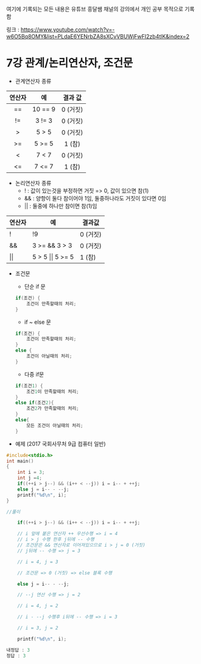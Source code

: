 여기에 기록되는 모든 내용은 유튜브 흥달쌤 채널의 강의에서 개인 공부 목적으로 기록함

링크 : https://www.youtube.com/watch?v=-w6O5Bq8OMY&list=PLdaE6YENrbZA8sXCvVBUWjFwFI2zb4tlK&index=2

# 7강 관계/논리연산자, 조건문

- 관계연산자 종류

| 연산자 |   예    | 결과 값  |
| :----: | :-----: | :------: |
|   ==   | 10 == 9 | 0 (거짓) |
|   !=   | 3 != 3  | 0 (거짓) |
|   >    |  5 > 5  | 0 (거짓) |
|   >=   | 5 >= 5  |  1 (참)  |
|   <    |  7 < 7  | 0 (거짓) |
|   <=   | 7 <= 7  |  1 (참)  |

- 논리연산자 종류
  - ! : 값이 있는것을 부정하면 거짓 => 0, 값이 있으면 참(1)
  - && : 양항이 둘다 참이어야 1임, 둘중하나라도 거짓이 있다면 0임
  - || : 둘중에 하나만 참이면 참(1)임

| 연산자 | 예                | 결과값   |
| ------ | ----------------- | -------- |
| !      | !9                | 0 (거짓) |
| &&     | 3 >= && 3 > 3     | 0 (거짓) |
| \|\|   | 5 > 5 \|\| 5 >= 5 | 1 (참)   |

- 조건문

  - 단순 if 문

  ```c
  if(조건) {
      조건이 만족할때의 처리;
  }
  ```

  - if ~ else 문

  ```c
  if(조건) {
      조건이 만족할때의 처리;
  }
  else {
      조건이 아닐때의 처리;
  }
  ```

  - 다중 if문

  ```c
  if(조건1) {
      조건1이 만족할때의 처리;
  }
  else if(조건2){
      조건2가 만족할때의 처리;
  }
  else{
      모든 조건이 아닐때의 처리;
  }
  ```

- 예제 (2017 국회사무처 9급 컴퓨터 일반)

```c
#include<stdio.h>
int main()
{
    int i = 3;
    int j =4;
    if((++i > j--) && (i++ < --j)) i = i-- + ++j;
    else j = i-- - --j;
    printf("%d\n", i);
}

//풀이

    if((++i > j--) && (i++ < --j)) i = i-- + ++j;	

	// i 앞에 붙은 연산자 ++ 우선수행 => i = 4
	// i > j 수행 한후 j뒤에 -- 수행
	// 조건문은 && 연산자로 이어져있으므로 i > j = 0 (거짓)
	// j뒤에 -- 수행 => j = 3

	// i = 4, j = 3 

	// 조건문 => 0 (거짓) => else 블록 수행

    else j = i-- - --j;

	// --j 연산 수행 => j = 2

	// i = 4, j = 2

	// i - --j 수행후 i뒤에 -- 수행 => i = 3

	// i = 3, j = 2

    printf("%d\n", i);

내정답 : 3
정답 : 3
```

